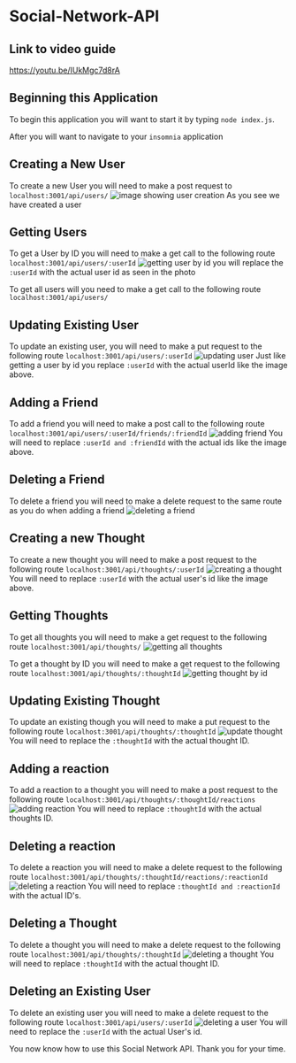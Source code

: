 # Social-Network-API
## Link to video guide
https://youtu.be/IUkMgc7d8rA

## Beginning this Application
To begin this application you will want to start it by typing `node index.js`. 

After you will want to navigate to your `insomnia` application

## Creating a New User
To create a new User you will need to make a post request to `localhost:3001/api/users/`
![image showing user creation](/images/image1.PNG)
As you see we have created a user

## Getting Users
To get a User by ID you will need to make a get call to the following route `localhost:3001/api/users/:userId`
![getting user by id](/images/image2.PNG)
you will replace the `:userId` with the actual user id as seen in the photo

To get all users will you need to make a get call to the following route `localhost:3001/api/users/`

## Updating Existing User
To update an existing user, you will need to make a put request to the following route `localhost:3001/api/users/:userId`
![updating user](/images/image3.PNG)
Just like getting a user by id you replace `:userId` with the actual userId like the image above.

## Adding a Friend
To add a friend you will need to make a post call to the following route `localhost:3001/api/users/:userId/friends/:friendId`
![adding friend](/images/image4.PNG)
You will need to replace `:userId and :friendId` with the actual ids like the image above.

## Deleting a Friend
To delete a friend you will need to make a delete request to the same route as you do when adding a friend
![deleting a friend](/images/image5.PNG)

## Creating a new Thought
To create a new thought you will need to make a post request to the following route `localhost:3001/api/thoughts/:userId`
![creating a thought](/images/image6.PNG)
You will need to replace `:userId` with the actual user's id like the image above.

## Getting Thoughts
To get all thoughts you will need to make a get request to the following route `localhost:3001/api/thoughts/`
![getting all thoughts](/images/image7.PNG)

To get a thought by ID you will need to make a get request to the following route `localhost:3001/api/thoughts/:thoughtId`
![getting thought by id](/images/image8.PNG)

## Updating Existing Thought
To update an existing though you will need to make a put request to the following route `localhost:3001/api/thoughts/:thoughtId`
![update thought](/images/image9.PNG)
You will need to replace the `:thoughtId` with the actual thought ID.

## Adding a reaction
To add a reaction to a thought you will need to make a post request to the following route `localhost:3001/api/thoughts/:thoughtId/reactions`
![adding reaction](/images/image10.PNG)
You will need to replace `:thoughtId` with the actual thoughts ID.

## Deleting a reaction
To delete a reaction you will need to make a delete request to the following route `localhost:3001/api/thoughts/:thoughtId/reactions/:reactionId`
![deleting a reaction](/images/image11.PNG)
You will need to replace `:thoughtId and :reactionId` with the actual ID's.

## Deleting a Thought
To delete a thought you will need to make a delete request to the following route `localhost:3001/api/thoughts/:thoughtId`
![deleting a thought](/images/image12.PNG)
You will need to replace `:thoughtId` with the actual thought ID.

## Deleting an Existing User
To delete an existing user you will need to make a delete request to the following route `localhost:3001/api/users/:userId`
![deleting a user](/images/image13.PNG)
You will need to replace the `:userId` with the actual User's id.

You now know how to use this Social Network API. Thank you for your time.